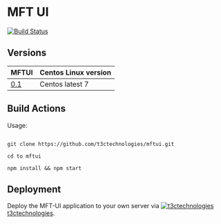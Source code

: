 # MFT UI

[![Build Status](https://travis-ci.org/t3ctechnologies/mftup.svg?branch=master)](https://travis-ci.org/t3ctechnologies/mftui)


## Versions

| MFTUI | Centos Linux version |
| ---------------------------- | -------------------- |
| [0.1](https://github.com/t3ctechnologies/mftui) | Centos latest 7 |



## Build Actions

Usage:
```

git clone https://github.com/t3ctechnologies/mftui.git

cd to mftui

npm install && npm start

```

## Deployment

Deploy the MFT-UI application to your own server via [![t3ctechnologies](https://www.google.com/s2/favicons?domain=t3ctechnologies.com) t3ctechnologies](http://t3c.io).
